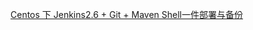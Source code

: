 [Centos 下 Jenkins2.6 + Git + Maven Shell一件部署与备份](https://blog.battcn.com/2017/07/21/other/jenkins-novice-config/)